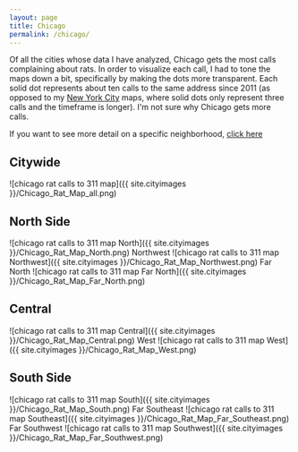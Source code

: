 ```yaml
---
layout: page
title: Chicago
permalink: /chicago/
---
```


Of all the cities whose data I have analyzed, Chicago gets the most calls complaining about rats. In order to visualize each call, I had to tone the maps down a bit, specifically by making the dots more transparent. Each solid dot represents about ten calls to the same address since 2011 (as opposed to my [New York City](ratmaps.com/nyc) maps, where solid dots only represent three calls and the timeframe is longer). I'm not sure why Chicago gets more calls. 

If you want to see more detail on a specific neighborhood, [click here](ratmaps.com/chicago/neighborhoods/) 

## Citywide 

![chicago rat calls to 311 map]({{ site.cityimages }}/Chicago_Rat_Map_all.png)

## North Side
![chicago rat calls to 311 map North]({{ site.cityimages }}/Chicago_Rat_Map_North.png)
Northwest
![chicago rat calls to 311 map Northwest]({{ site.cityimages }}/Chicago_Rat_Map_Northwest.png)
Far North
![chicago rat calls to 311 map Far North]({{ site.cityimages }}/Chicago_Rat_Map_Far_North.png)

## Central
![chicago rat calls to 311 map Central]({{ site.cityimages }}/Chicago_Rat_Map_Central.png)
West
![chicago rat calls to 311 map West]({{ site.cityimages }}/Chicago_Rat_Map_West.png)

## South Side
![chicago rat calls to 311 map South]({{ site.cityimages }}/Chicago_Rat_Map_South.png)
Far Southeast
![chicago rat calls to 311 map Southeast]({{ site.cityimages }}/Chicago_Rat_Map_Far_Southeast.png)
Far Southwest
![chicago rat calls to 311 map Southwest]({{ site.cityimages }}/Chicago_Rat_Map_Far_Southwest.png)

